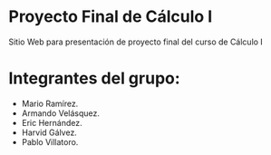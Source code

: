 # Proyecto Final de Cálculo I
Sitio Web para presentación de proyecto final del curso de Cálculo I


# Integrantes del grupo: 

- Mario Ramírez.
- Armando Velásquez.
- Eric Hernández.
- Harvid Gálvez.
- Pablo Villatoro.
